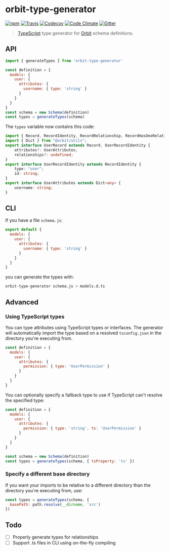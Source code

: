 # orbit-type-generator

[![npm](https://img.shields.io/npm/v/orbit-type-generator.svg)](https://www.npmjs.com/package/orbit-type-generator)
[![Travis](https://img.shields.io/travis/exivity/react-orbitjs.svg)](https://travis-ci.org/exivity/react-orbitjs)
[![Codecov](https://img.shields.io/codecov/c/github/exivity/react-orbitjs.svg)](https://codecov.io/gh/exivity/react-orbitjs)
[![Code Climate](https://img.shields.io/codeclimate/maintainability/exivity/react-orbitjs.svg)](https://codeclimate.com/github/exivity/react-orbitjs)
[![Gitter](https://badges.gitter.im/exivity/react-orbitjs.svg)](https://gitter.im/exivity/react-orbitjs)

> [TypeScript](https://www.typescriptlang.org/) type generator for [Orbit](http://orbitjs.com/) schema definitions.


## API

```js
import { generateTypes } from 'orbit-type-generator'

const definition = {
  models: {
    user: {
      attributes: {
        username: { type: 'string' }
      }
    }
  }
}
const schema = new Schema(definition)
const types = generateTypes(schema)
```

The `types` variable now contains this code:

```ts
import { Record, RecordIdentity, RecordRelationship, RecordHasOneRelationship, RecordHasManyRelationship } from "@orbit/data";
import { Dict } from "@orbit/utils";
export interface UserRecord extends Record, UserRecordIdentity {
    attributes?: UserAttributes;
    relationships?: undefined;
}
export interface UserRecordIdentity extends RecordIdentity {
    type: "user";
    id: string;
}
export interface UserAttributes extends Dict<any> {
    username: string;
}
```

## CLI

If you have a file `schema.js`:

```js
export default {
  models: {
    user: {
      attributes: {
        username: { type: 'string' }
      }
    }
  }
}
```

you can generate the types with:

```bash
orbit-type-generator schema.js > models.d.ts
```

## Advanced

### Using TypeScript types

You can type attributes using TypeScript types or interfaces.
The generator will automatically import the type based on a resolved
`tsconfig.json` in the directory you're executing from.

```js
const definition = {
  models: {
    user: {
      attributes: {
        permission: { type: 'UserPermission' }
      }
    }
  }
}
```

You can optionally specify a fallback type to use if TypeScript can't resolve
the specified type:

```js
const definition = {
  models: {
    user: {
      attributes: {
        permission: { type: 'string', ts: 'UserPermission' }
      }
    }
  }
}

const schema = new Schema(definition)
const types = generateTypes(schema, { tsProperty: 'ts' })
```

### Specify a different base directory

If you want your imports to be relative to a different directory than the
directory you're executing from, use:

```js
const types = generateTypes(schema, {
  basePath: path.resolve(__dirname, 'src')
})
```

## Todo

- [ ] Properly generate types for relationships
- [ ] Support .ts files in CLI using on-the-fly compiling